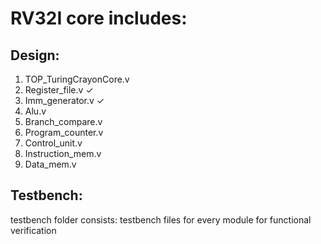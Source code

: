 # RV32I core includes:
## Design:
1. TOP_TuringCrayonCore.v
2. Register_file.v  ✓
3. Imm_generator.v  ✓
4. Alu.v
5. Branch_compare.v
6. Program_counter.v
7. Control_unit.v
8. Instruction_mem.v
9. Data_mem.v
## Testbench:
testbench folder consists: testbench files for every module for functional verification
